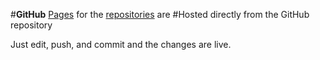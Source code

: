 #**GitHub** [Pages](
https://kolumnin.github.io/pages/index.html)
for the [repositories](https://github.com/kolumnin) are
#Hosted directly from the GitHub repository

Just edit, push, and commit and the changes are live.



